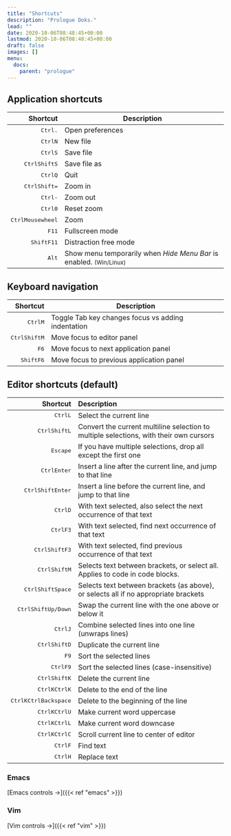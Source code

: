 ```yaml
---
title: "Shortcuts"
description: "Prologue Doks."
lead: ""
date: 2020-10-06T08:48:45+00:00
lastmod: 2020-10-06T08:48:45+00:00
draft: false
images: []
menu: 
  docs:
    parent: "prologue"
---
```


## Application shortcuts

<div class="table">

Shortcut | Description
---: | ---
<kbd>Ctrl</kbd><kbd>.</kbd> | Open preferences
<kbd>Ctrl</kbd><kbd>N</kbd> | New file
<kbd>Ctrl</kbd><kbd>S</kbd>| Save file
<kbd>Ctrl</kbd><kbd>Shift</kbd><kbd>S</kbd> | Save file as
<kbd>Ctrl</kbd><kbd>Q</kbd> | Quit
<kbd>Ctrl</kbd><kbd>Shift</kbd><kbd>=</kbd>| Zoom in
<kbd>Ctrl</kbd><kbd>-</kbd>| Zoom out
<kbd>Ctrl</kbd><kbd>0</kbd>| Reset zoom
<kbd>Ctrl</kbd><kbd>Mousewheel</kbd> | Zoom
<kbd>F11</kbd>| Fullscreen mode
<kbd>Shift</kbd><kbd>F11</kbd>| Distraction free mode
<kbd>Alt</kbd> | Show menu temporarily when _Hide Menu Bar_ is enabled. <small>(Win/Linux)</small> 

</div>

## Keyboard navigation

<div class="table">

Shortcut | Description
---: | ---
<kbd>Ctrl</kbd><kbd>M</kbd> | Toggle Tab key changes focus vs adding indentation
<kbd>Ctrl</kbd><kbd>Shift</kbd><kbd>M</kbd> | Move focus to editor panel
<kbd>F6</kbd> | Move focus to next application panel
<kbd>Shift</kbd><kbd>F6</kbd> | Move focus to previous application panel
</div>

## Editor shortcuts (default)

<div class="table">

Shortcut | Description
---: | :---
<kbd>Ctrl</kbd><kbd>L</kbd> |  Select the current line
<kbd>Ctrl</kbd><kbd>Shift</kbd><kbd>L</kbd> |  Convert the current multiline selection to multiple selections, with their own cursors
<kbd>Escape</kbd> |  If you have multiple selections, drop all except the first one
<kbd>Ctrl</kbd><kbd>Enter</kbd> |  Insert a line after the current line, and jump to that line
<kbd>Ctrl</kbd><kbd>Shift</kbd><kbd>Enter</kbd> |  Insert a line before the current line, and jump to that line
<kbd>Ctrl</kbd><kbd>D</kbd> |  With text selected, also select the next occurrence of that text
<kbd>Ctrl</kbd><kbd>F3</kbd> |  With text selected, find next occurrence of that text
<kbd>Ctrl</kbd><kbd>Shift</kbd><kbd>F3</kbd> |  With text selected, find previous occurrence of that text
<kbd>Ctrl</kbd><kbd>Shift</kbd><kbd>M</kbd> | Selects text between brackets, or select all. Applies to code in code blocks.
<kbd>Ctrl</kbd><kbd>Shift</kbd><kbd>Space</kbd> |  Selects text between brackets (as above), or selects all if no appropriate brackets
<kbd>Ctrl</kbd><kbd>Shift</kbd><kbd>Up/Down</kbd> |  Swap the current line with the one above or below it
<kbd>Ctrl</kbd><kbd>J</kbd> |  Combine selected lines into one line (unwraps lines)
<kbd>Ctrl</kbd><kbd>Shift</kbd><kbd>D</kbd> |  Duplicate the current line
<kbd>F9</kbd> |  Sort the selected lines
<kbd>Ctrl</kbd><kbd>F9</kbd> |  Sort the selected lines (case-insensitive)
<kbd>Ctrl</kbd><kbd>Shift</kbd><kbd>K</kbd> |  Delete the current line
<kbd>Ctrl</kbd><kbd>K</kbd><kbd>Ctrl</kbd><kbd>K</kbd> |  Delete to the end of the line
<kbd>Ctrl</kbd><kbd>K</kbd><kbd>Ctrl</kbd><kbd>Backspace</kbd> |  Delete to the beginning of the line
<kbd>Ctrl</kbd><kbd>K</kbd><kbd>Ctrl</kbd><kbd>U</kbd> |  Make current word uppercase
<kbd>Ctrl</kbd><kbd>K</kbd><kbd>Ctrl</kbd><kbd>L</kbd> |  Make current word downcase
<kbd>Ctrl</kbd><kbd>K</kbd><kbd>Ctrl</kbd><kbd>C</kbd> |  Scroll current line to center of editor
<kbd>Ctrl</kbd><kbd>F</kbd> |  Find text
<kbd>Ctrl</kbd><kbd>H</kbd> |  Replace text

</div>


### Emacs

[Emacs controls →]({{< ref "emacs" >}})

### Vim 

[Vim controls →]({{< ref "vim" >}})

